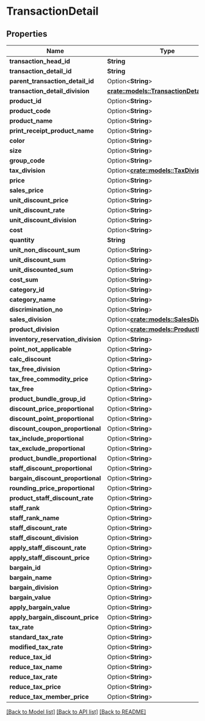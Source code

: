 # TransactionDetail

## Properties

Name | Type | Description | Notes
------------ | ------------- | ------------- | -------------
**transaction_head_id** | **String** |  | 
**transaction_detail_id** | **String** |  | 
**parent_transaction_detail_id** | Option<**String**> |  | [optional]
**transaction_detail_division** | [**crate::models::TransactionDetailDivision**](transactionDetailDivision.md) |  | 
**product_id** | Option<**String**> |  | [optional]
**product_code** | Option<**String**> |  | [optional]
**product_name** | Option<**String**> |  | [optional]
**print_receipt_product_name** | Option<**String**> |  | [optional]
**color** | Option<**String**> |  | [optional]
**size** | Option<**String**> |  | [optional]
**group_code** | Option<**String**> |  | [optional]
**tax_division** | Option<[**crate::models::TaxDivision**](taxDivision.md)> |  | [optional]
**price** | Option<**String**> |  | [optional]
**sales_price** | Option<**String**> |  | [optional]
**unit_discount_price** | Option<**String**> |  | [optional]
**unit_discount_rate** | Option<**String**> |  | [optional]
**unit_discount_division** | Option<**String**> |  | [optional]
**cost** | Option<**String**> |  | [optional]
**quantity** | **String** |  | 
**unit_non_discount_sum** | Option<**String**> |  | [optional]
**unit_discount_sum** | Option<**String**> |  | [optional]
**unit_discounted_sum** | Option<**String**> |  | [optional]
**cost_sum** | Option<**String**> |  | [optional]
**category_id** | Option<**String**> |  | [optional]
**category_name** | Option<**String**> |  | [optional]
**discrimination_no** | Option<**String**> |  | [optional]
**sales_division** | Option<[**crate::models::SalesDivision**](salesDivision.md)> |  | [optional]
**product_division** | Option<[**crate::models::ProductDivision**](productDivision.md)> |  | [optional]
**inventory_reservation_division** | Option<**String**> |  | [optional]
**point_not_applicable** | Option<**String**> |  | [optional]
**calc_discount** | Option<**String**> |  | [optional]
**tax_free_division** | Option<**String**> |  | [optional]
**tax_free_commodity_price** | Option<**String**> |  | [optional]
**tax_free** | Option<**String**> |  | [optional]
**product_bundle_group_id** | Option<**String**> |  | [optional]
**discount_price_proportional** | Option<**String**> |  | [optional]
**discount_point_proportional** | Option<**String**> |  | [optional]
**discount_coupon_proportional** | Option<**String**> |  | [optional]
**tax_include_proportional** | Option<**String**> |  | [optional]
**tax_exclude_proportional** | Option<**String**> |  | [optional]
**product_bundle_proportional** | Option<**String**> |  | [optional]
**staff_discount_proportional** | Option<**String**> |  | [optional]
**bargain_discount_proportional** | Option<**String**> |  | [optional]
**rounding_price_proportional** | Option<**String**> |  | [optional]
**product_staff_discount_rate** | Option<**String**> |  | [optional]
**staff_rank** | Option<**String**> |  | [optional]
**staff_rank_name** | Option<**String**> |  | [optional]
**staff_discount_rate** | Option<**String**> |  | [optional]
**staff_discount_division** | Option<**String**> |  | [optional]
**apply_staff_discount_rate** | Option<**String**> |  | [optional]
**apply_staff_discount_price** | Option<**String**> |  | [optional]
**bargain_id** | Option<**String**> |  | [optional]
**bargain_name** | Option<**String**> |  | [optional]
**bargain_division** | Option<**String**> |  | [optional]
**bargain_value** | Option<**String**> |  | [optional]
**apply_bargain_value** | Option<**String**> |  | [optional]
**apply_bargain_discount_price** | Option<**String**> |  | [optional]
**tax_rate** | Option<**String**> |  | [optional]
**standard_tax_rate** | Option<**String**> |  | [optional]
**modified_tax_rate** | Option<**String**> |  | [optional]
**reduce_tax_id** | Option<**String**> |  | [optional]
**reduce_tax_name** | Option<**String**> |  | [optional]
**reduce_tax_rate** | Option<**String**> |  | [optional]
**reduce_tax_price** | Option<**String**> |  | [optional]
**reduce_tax_member_price** | Option<**String**> |  | [optional]

[[Back to Model list]](../README.md#documentation-for-models) [[Back to API list]](../README.md#documentation-for-api-endpoints) [[Back to README]](../README.md)


